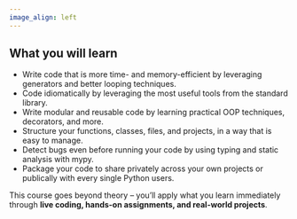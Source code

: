 ```yaml
---
image_align: left
---
```


## What you will learn

 - Write code that is more time- and memory-efficient by leveraging generators and better looping techniques.
 - Code idiomatically by leveraging the most useful tools from the standard library.
 - Write modular and reusable code by learning practical OOP techniques, decorators, and more.
 - Structure your functions, classes, files, and projects, in a way that is easy to manage.
 - Detect bugs even before running your code by using typing and static analysis with mypy.
 - Package your code to share privately across your own projects or publically with every single Python users.

This course goes beyond theory – you’ll apply what you learn immediately through **live coding, hands-on assignments, and real-world projects**.

